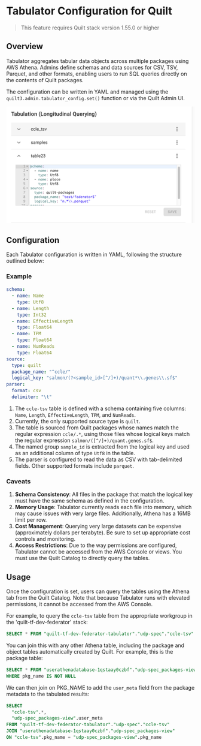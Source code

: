 # Tabulator Configuration for Quilt

> This feature requires Quilt stack version 1.55.0 or higher

## Overview

Tabulator aggregates tabular data objects across multiple packages using AWS Athena.
Admins define schemas and data sources for CSV, TSV, Parquet, and other formats,
enabling users to run SQL queries directly on the contents of Quilt packages.

The configuration can be written in YAML and managed using the
`quilt3.admin.tabulator_config.set()` function or via the Quilt Admin UI.

![Admin UI for setting Tabulator configuration](../imgs/admin-tabulator-config.png)

## Configuration

Each Tabulator configuration is written in YAML, following the structure
outlined below:

### Example

```yaml
schema:
  - name: Name
    type: Utf8
  - name: Length
    type: Int32
  - name: EffectiveLength
    type: Float64
  - name: TPM
    type: Float64
  - name: NumReads
    type: Float64
source:
  type: quilt
  package_name: "^ccle/"
  logical_key: "salmon/(?<sample_id>[^/]+)/quant*\\.genes\\.sf$"
parser:
  format: csv
  delimiter: "\t"
```

1. The `ccle-tsv` table is defined with a schema containing five columns:
   `Name`, `Length`, `EffectiveLength`, `TPM`, and `NumReads`.
2. Currently, the only supported source type is `quilt`.
3. The table is sourced from Quilt packages whose names match the regular
   expression `ccle/.*`, using those files whose logical keys match the
   regular expression `salmon/([^/]+)/quant.genes.sf$`.
4. The named group `sample_id` is extracted from the logical key and used as an
   additional column of type `Utf8` in the table.
5. The parser is configured to read the data as CSV with tab-delimited fields.
   Other supported formats include `parquet`.

### Caveats

1. **Schema Consistency**: All files in the package that match the logical key
   must have the same schema as defined in the configuration.
2. **Memory Usage**: Tabulator currently reads each file into memory, which may
   cause issues with very large files. Additionally, Athena has a 16MB limit per
   row.
3. **Cost Management**: Querying very large datasets can be expensive
   (approximately dollars per terabyte). Be sure to set up appropriate cost
   controls and monitoring.
4. **Access Restrictions**: Due to the way permissions are configured, Tabulator
   cannot be accessed from the AWS Console or views. You must use the Quilt
   Catalog to directly query the tables.

## Usage

Once the configuration is set, users can query the tables using the Athena tab
from the Quilt Catalog. Note that because Tabulator runs with elevated
permissions, it cannot be accessed from the AWS Console.

For example, to query the `ccle-tsv` table from the appropriate workgroup in
the 'quilt-tf-dev-federator' stack:

```sql
SELECT * FROM "quilt-tf-dev-federator-tabulator"."udp-spec"."ccle-tsv"
```

You can join this with any other Athena table, including the package and
object tables automatically created by Quilt. For example, this is the package
table:

```sql
SELECT * FROM "userathenadatabase-1qstaay0czbf"."udp-spec_packages-view"
WHERE pkg_name IS NOT NULL
```

We can then join on PKG_NAME to add the `user_meta` field from the package
metadata to the tabulated results:

```sql
SELECT
  "ccle-tsv".*,
  "udp-spec_packages-view".user_meta
FROM "quilt-tf-dev-federator-tabulator"."udp-spec"."ccle-tsv"
JOIN "userathenadatabase-1qstaay0czbf"."udp-spec_packages-view"
ON "ccle-tsv".pkg_name = "udp-spec_packages-view".pkg_name
```
